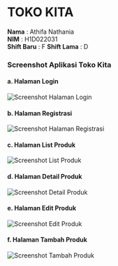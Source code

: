 # TOKO KITA

**Nama**       : Athifa Nathania  
**NIM**        : H1D022031  
**Shift Baru** : F
**Shift Lama** : D

### Screenshot Aplikasi Toko Kita
#### a. Halaman Login
![Screenshot Halaman Login](login_toko.png) 
#### b. Halaman Registrasi
![Screenshot Halaman Registrasi](regist_toko.png)
#### c. Halaman List Produk
![Screenshot List Produk](list_produk.png) 
#### d. Halaman Detail Produk
![Screenshot Detail Produk](detail_produk.png) 
#### e. Halaman Edit Produk
![Screenshot Edit Produk](edit_produk.png)
#### f. Halaman Tambah Produk
![Screenshot Tambah Produk](add_produk.png)
